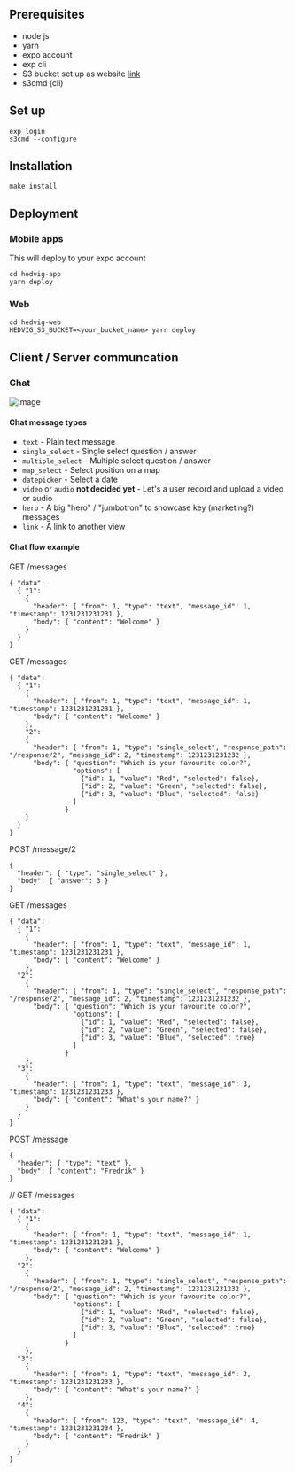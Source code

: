 ## Prerequisites

* node js
* yarn
* expo account
* exp cli
* S3 bucket set up as website [link](http://docs.aws.amazon.com/AmazonS3/latest/dev/WebsiteHosting.html)
* s3cmd (cli)

## Set up

```
exp login
s3cmd --configure
```

## Installation

```
make install
```

## Deployment

### Mobile apps

This will deploy to your expo account

```
cd hedvig-app
yarn deploy
```

### Web

```
cd hedvig-web
HEDVIG_S3_BUCKET=<your_bucket_name> yarn deploy
```

## Client / Server communcation

### Chat

![image](https://user-images.githubusercontent.com/206061/30038446-f1a534e0-91c4-11e7-9ee7-74ba6bf4c976.png)

#### Chat message types

* `text` - Plain text message
* `single_select` - Single select question / answer
* `multiple_select` - Multiple select question / answer
* `map_select` - Select position on a map
* `datepicker` - Select a date
* `video` or `audio` **not decided yet** - Let's a user record and upload a video or audio
* `hero` - A big "hero" / "jumbotron" to showcase key (marketing?) messages
* `link` - A link to another view

#### Chat flow example

GET /messages
```
{ "data":
  { "1":
    {
      "header": { "from": 1, "type": "text", "message_id": 1, "timestamp": 1231231231231 },
      "body": { "content": "Welcome" }
    }
  }
}
```

GET /messages
```
{ "data":
  { "1":
    {
      "header": { "from": 1, "type": "text", "message_id": 1, "timestamp": 1231231231231 },
      "body": { "content": "Welcome" }
    },
    "2":
    {
      "header": { "from": 1, "type": "single_select", "response_path": "/response/2", "message_id": 2, "timestamp": 1231231231232 },
      "body": { "question": "Which is your favourite color?",
                "options": [
                  {"id": 1, "value": "Red", "selected": false},
                  {"id": 2, "value": "Green", "selected": false},
                  {"id": 3, "value": "Blue", "selected": false}
                ]
              }
    }
  }
}
```

POST /message/2
```
{
  "header": { "type": "single_select" },
  "body": { "answer": 3 }
}
```

GET /messages
```
{ "data":
  { "1":
    {
      "header": { "from": 1, "type": "text", "message_id": 1, "timestamp": 1231231231231 },
      "body": { "content": "Welcome" }
    },
  "2":
    {
      "header": { "from": 1, "type": "single_select", "response_path": "/response/2", "message_id": 2, "timestamp": 1231231231232 },
      "body": { "question": "Which is your favourite color?",
                "options": [
                  {"id": 1, "value": "Red", "selected": false},
                  {"id": 2, "value": "Green", "selected": false},
                  {"id": 3, "value": "Blue", "selected": true}
                ]
              }
    },
  "3":
    {
      "header": { "from": 1, "type": "text", "message_id": 3, "timestamp": 1231231231233 },
      "body": { "content": "What's your name?" }
    }
  }
}
```

POST /message
```
{
  "header": { "type": "text" },
  "body": { "content": "Fredrik" }
}
```

// GET /messages
```
{ "data":
  { "1":
    {
      "header": { "from": 1, "type": "text", "message_id": 1, "timestamp": 1231231231231 },
      "body": { "content": "Welcome" }
    },
  "2":
    {
      "header": { "from": 1, "type": "single_select", "response_path": "/response/2", "message_id": 2, "timestamp": 1231231231232 },
      "body": { "question": "Which is your favourite color?",
                "options": [
                  {"id": 1, "value": "Red", "selected": false},
                  {"id": 2, "value": "Green", "selected": false},
                  {"id": 3, "value": "Blue", "selected": true}
                ]
              }
    },
  "3":
    {
      "header": { "from": 1, "type": "text", "message_id": 3, "timestamp": 1231231231233 },
      "body": { "content": "What's your name?" }
    },
  "4":
    {
      "header": { "from": 123, "type": "text", "message_id": 4, "timestamp": 1231231231234 },
      "body": { "content": "Fredrik" }
    }
  }
}
```
